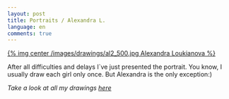 ```yaml
---
layout: post
title: Portraits / Alexandra L.
language: en
comments: true
---
```


[{% img center /images/drawings/al2_500.jpg Alexandra Loukianova %}](/images/drawings/al2.jpg)

After all difficulties and delays I\`ve just presented the portrait. You know, I usually
draw each girl only once. But Alexandra is the only exception:)

*Take a look at all my drawings [here](/drawings)*

